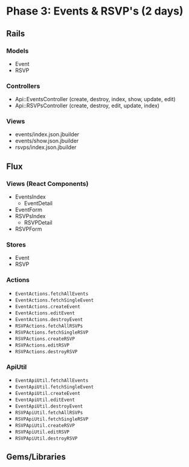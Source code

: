 # Phase 3: Events & RSVP's (2 days)

## Rails
### Models
* Event
* RSVP

### Controllers
* Api::EventsController (create, destroy, index, show, update, edit)
* Api::RSVPsController (create, destroy, edit, update, index)

### Views
* events/index.json.jbuilder
* events/show.json.jbuilder
* rsvps/index.json.jbuilder

## Flux
### Views (React Components)
* EventsIndex
  - EventDetail
* EventForm
* RSVPsIndex
  - RSVPDetail
* RSVPForm

### Stores
* Event
* RSVP

### Actions
* `EventActions.fetchAllEvents`
* `EventActions.fetchSingleEvent`
* `EventActions.createEvent`
* `EventActions.editEvent`
* `EventActions.destroyEvent`
* `RSVPActions.fetchAllRSVPs`
* `RSVPActions.fetchSingleRSVP`
* `RSVPActions.createRSVP`
* `RSVPActions.editRSVP`
* `RSVPActions.destroyRSVP`

### ApiUtil
* `EventApiUtil.fetchAllEvents`
* `EventApiUtil.fetchSingleEvent`
* `EventApiUtil.createEvent`
* `EventApiUtil.editEvent`
* `EventApiUtil.destroyEvent`
* `RSVPApiUtil.fetchAllRSVPs`
* `RSVPApiUtil.fetchSingleRSVP`
* `RSVPApiUtil.createRSVP`
* `RSVPApiUtil.editRSVP`
* `RSVPApiUtil.destroyRSVP`

## Gems/Libraries
